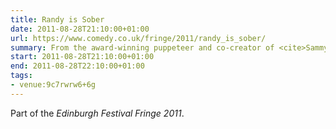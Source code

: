 ```yaml
---
title: Randy is Sober
date: 2011-08-28T21:10:00+01:00
url: https://www.comedy.co.uk/fringe/2011/randy_is_sober/
summary: From the award-winning puppeteer and co-creator of <cite>Sammy J in the Forest of Dreams</cite> comes an all-new comedy show starring Randy, the felt-faced misanthrope. The former alcoholic children's entertainer is off the booze and on the wagon this summer, looking at the world through the disgruntled eyes of a reformed boozehound. Its puppet stand-up as you've never seen it before.
start: 2011-08-28T21:10:00+01:00
end: 2011-08-28T22:10:00+01:00
tags:
- venue:9c7rwrw6+6g
---
```

Part of the _Edinburgh Festival Fringe 2011_.
